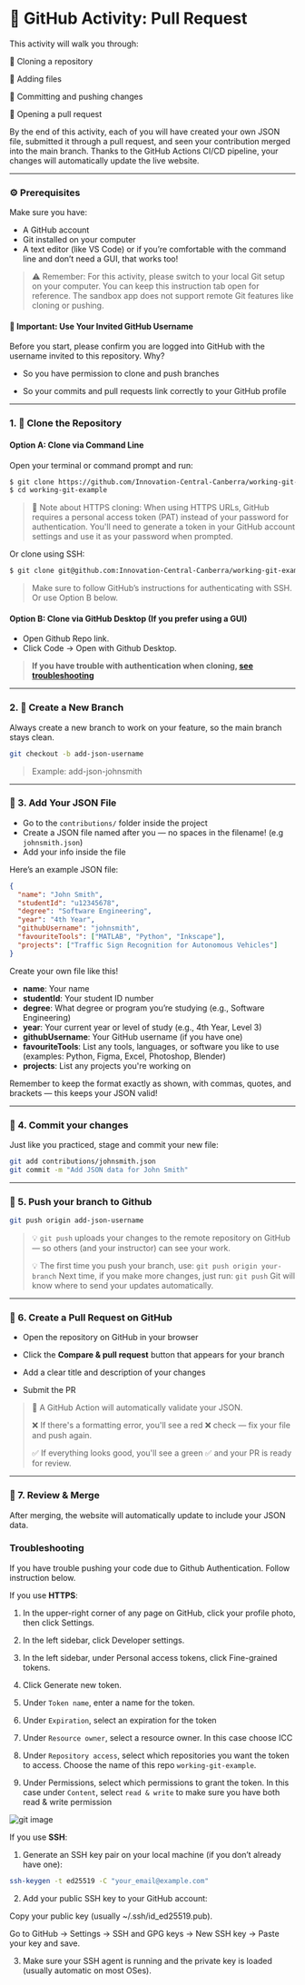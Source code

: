 # 🐙 GitHub Activity: Pull Request
This activity will walk you through:

🔹 Cloning a repository

🔹 Adding files

🔹 Committing and pushing changes

🔹 Opening a pull request


By the end of this activity, each of you will have created your own JSON file, submitted it through a pull request, and seen your contribution merged into the main branch. Thanks to the GitHub Actions CI/CD pipeline, your changes will automatically update the live website.

---

### ⚙️ Prerequisites
Make sure you have:

- A GitHub account
- Git installed on your computer
- A text editor (like VS Code) or if you’re comfortable with the command line and don’t need a GUI, that works too!

> ⚠️ Remember: For this activity, please switch to your local Git setup on your computer.
You can keep this instruction tab open for reference.
The sandbox app does not support remote Git features like cloning or pushing.

####  🚨 Important: Use Your Invited GitHub Username
Before you start, please confirm you are logged into GitHub with the username invited to this repository.
Why?

- So you have permission to clone and push branches

- So your commits and pull requests link correctly to your GitHub profile


---


### 1. 🧩 Clone the Repository

#### Option A: Clone via Command Line
Open your terminal or command prompt and run:

```bash
$ git clone https://github.com/Innovation-Central-Canberra/working-git-example.git
$ cd working-git-example
```
> 🔐 Note about HTTPS cloning:
When using HTTPS URLs, GitHub requires a personal access token (PAT) instead of your password for authentication.
You'll need to generate a token in your GitHub account settings and use it as your password when prompted.

Or clone using SSH:

```bash
$ git clone git@github.com:Innovation-Central-Canberra/working-git-example.git
```

> Make sure to follow GitHub’s instructions for authenticating with SSH. Or use Option B below.

#### Option B: Clone via GitHub Desktop (If you prefer using a GUI)
- Open Github Repo link.
- Click Code -> Open with Github Desktop.

> **If you have trouble with authentication when cloning, [see troubleshooting](#troubleshooting)**
---


### 2️. 🌿 Create a New Branch
Always create a new branch to work on your feature, so the main branch stays clean.


```bash
git checkout -b add-json-username
```
> Example: add-json-johnsmith

---

### 📄 3. Add Your JSON File
- Go to the `contributions/` folder inside the project
- Create a JSON file named after you — no spaces in the filename! (e.g `johnsmith.json`)
- Add your info inside the file

Here’s an example JSON file:

```json
{
  "name": "John Smith",
  "studentId": "u12345678",
  "degree": "Software Engineering",
  "year": "4th Year",
  "githubUsername": "johnsmith",
  "favouriteTools": ["MATLAB", "Python", "Inkscape"],
  "projects": ["Traffic Sign Recognition for Autonomous Vehicles"]
}
```

Create your own file like this!

- **name**: Your name
- **studentId**: Your student ID number
- **degree**: What degree or program you’re studying (e.g., Software Engineering)
- **year**: Your current year or level of study (e.g., 4th Year, Level 3)
- **githubUsername**: Your GitHub username (if you have one)
- **favouriteTools**: List any tools, languages, or software you like to use (examples: Python, Figma, Excel, Photoshop, Blender)
- **projects**: List any projects you're working on

Remember to keep the format exactly as shown, with commas, quotes, and brackets — this keeps your JSON valid!

---

### 📌 4. Commit your changes

Just like you practiced, stage and commit your new file:

```sh
git add contributions/johnsmith.json
git commit -m "Add JSON data for John Smith"
```

---

### 🚀 5. Push your branch to Github
```sh
git push origin add-json-username
```

> 💡 `git push` uploads your changes to the remote repository on GitHub — so others (and your instructor) can see your work.
>
> 💡 The first time you push your branch, use:
`git push origin your-branch`
Next time, if you make more changes, just run:
`git push`
Git will know where to send your updates automatically.

---

### 🔀 6. Create a Pull Request on GitHub
- Open the repository on GitHub in your browser

- Click the **Compare & pull request** button that appears for your branch

- Add a clear title and description of your changes

- Submit the PR
  
> 🧪 A GitHub Action will automatically validate your JSON.
> 
> ❌ If there's a formatting error, you'll see a red ❌ check — fix your file and push again.
> 
> ✅ If everything looks good, you'll see a green ✅ and your PR is ready for review.

---

### 🔎 7. Review & Merge

After merging, the website will automatically update to include your JSON data.



### Troubleshooting

If you have trouble pushing your code due to Github Authentication. Follow instruction below. 

If you use **HTTPS**:

1. In the upper-right corner of any page on GitHub, click your profile photo, then click  Settings.

2. In the left sidebar, click  Developer settings.

3. In the left sidebar, under  Personal access tokens, click Fine-grained tokens.

4. Click Generate new token.

5. Under `Token name`, enter a name for the token.

6. Under `Expiration`, select an expiration for the token

7. Under `Resource owner`, select a resource owner. In this case choose ICC

8. Under `Repository access`, select which repositories you want the token to access. Choose the name of this repo `working-git-example`.
9. Under Permissions, select which permissions to grant the token. In this case under `Content`, select `read & write` to make sure you have both read & write permission

![git image](/images/token.png)

If you use **SSH**:

1. Generate an SSH key pair on your local machine (if you don’t already have one):

```bash
ssh-keygen -t ed25519 -C "your_email@example.com"
```

2. Add your public SSH key to your GitHub account:

Copy your public key (usually ~/.ssh/id_ed25519.pub).

Go to GitHub → Settings → SSH and GPG keys → New SSH key → Paste your key and save.

3. Make sure your SSH agent is running and the private key is loaded (usually automatic on most OSes).